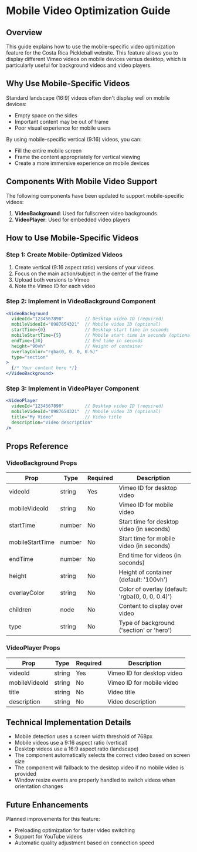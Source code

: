 # Mobile Video Optimization Guide

## Overview

This guide explains how to use the mobile-specific video optimization feature for the Costa Rica Pickleball website. This feature allows you to display different Vimeo videos on mobile devices versus desktop, which is particularly useful for background videos and video players.

## Why Use Mobile-Specific Videos

Standard landscape (16:9) videos often don't display well on mobile devices:
- Empty space on the sides
- Important content may be out of frame
- Poor visual experience for mobile users

By using mobile-specific vertical (9:16) videos, you can:
- Fill the entire mobile screen
- Frame the content appropriately for vertical viewing
- Create a more immersive experience on mobile devices

## Components With Mobile Video Support

The following components have been updated to support mobile-specific videos:

1. **VideoBackground**: Used for fullscreen video backgrounds
2. **VideoPlayer**: Used for embedded video players

## How to Use Mobile-Specific Videos

### Step 1: Create Mobile-Optimized Videos

1. Create vertical (9:16 aspect ratio) versions of your videos
2. Focus on the main action/subject in the center of the frame
3. Upload both versions to Vimeo
4. Note the Vimeo ID for each video

### Step 2: Implement in VideoBackground Component

```jsx
<VideoBackground
  videoId="1234567890"        // Desktop video ID (required)
  mobileVideoId="0987654321"  // Mobile video ID (optional)
  startTime={0}               // Desktop start time in seconds
  mobileStartTime={5}         // Mobile start time in seconds (optional)
  endTime={30}                // End time in seconds
  height="90vh"               // Height of container
  overlayColor="rgba(0, 0, 0, 0.5)"
  type="section"
>
  {/* Your content here */}
</VideoBackground>
```

### Step 3: Implement in VideoPlayer Component

```jsx
<VideoPlayer
  videoId="1234567890"        // Desktop video ID (required)
  mobileVideoId="0987654321"  // Mobile video ID (optional)
  title="My Video"            // Video title
  description="Video description"
/>
```

## Props Reference

### VideoBackground Props

| Prop | Type | Required | Description |
|------|------|----------|-------------|
| videoId | string | Yes | Vimeo ID for desktop video |
| mobileVideoId | string | No | Vimeo ID for mobile video |
| startTime | number | No | Start time for desktop video (in seconds) |
| mobileStartTime | number | No | Start time for mobile video (in seconds) |
| endTime | number | No | End time for videos (in seconds) |
| height | string | No | Height of container (default: '100vh') |
| overlayColor | string | No | Color of overlay (default: 'rgba(0, 0, 0, 0.4)') |
| children | node | No | Content to display over video |
| type | string | No | Type of background ('section' or 'hero') |

### VideoPlayer Props

| Prop | Type | Required | Description |
|------|------|----------|-------------|
| videoId | string | Yes | Vimeo ID for desktop video |
| mobileVideoId | string | No | Vimeo ID for mobile video |
| title | string | No | Video title |
| description | string | No | Video description |

## Technical Implementation Details

- Mobile detection uses a screen width threshold of 768px
- Mobile videos use a 9:16 aspect ratio (vertical)
- Desktop videos use a 16:9 aspect ratio (landscape)
- The component automatically selects the correct video based on screen size
- The component will fallback to the desktop video if no mobile video is provided
- Window resize events are properly handled to switch videos when orientation changes

## Future Enhancements

Planned improvements for this feature:
- Preloading optimization for faster video switching
- Support for YouTube videos
- Automatic quality adjustment based on connection speed 